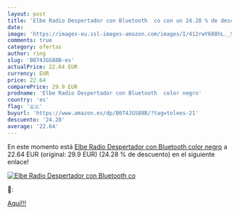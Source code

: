 ```yaml
---
layout: post
title: 'Elbe Radio Despertador con Bluetooth  co con un 24.28 % de descuento'
date: 
image: 'https://images-eu.ssl-images-amazon.com/images/I/412rwY688hL._SL200_.jpg'
comments: true
category: ofertas
author: ring
slug: 'B074JGS88B-es'
actualPrice: 22.64 EUR
currency: EUR
price: 22.64
comparePrice: 29.9 EUR
prodname: 'Elbe Radio Despertador con Bluetooth  color negro'
country: 'es'
flag: '🇪🇸'
buyurl: 'https://www.amazon.es/dp/B074JGS88B/?tag=tolees-21'
descuento: '24.28'
average: '22.64'
---
```


En este momento está [Elbe Radio Despertador con Bluetooth  color negro](https://www.amazon.es/dp/B074JGS88B/?tag=tolees-21) a 22.64 EUR (original: 29.9 EUR) (24.28 %  de descuento) en el siguiente enlace!

[![Elbe Radio Despertador con Bluetooth  co](https://images-eu.ssl-images-amazon.com/images/I/412rwY688hL._SL200_.jpg)](https://www.amazon.es/dp/B074JGS88B/?tag=tolees-21)

🔎:


[Aquí!!!](https://www.amazon.es/dp/B074JGS88B/?tag=tolees-21)
